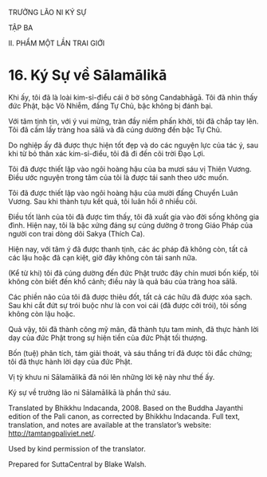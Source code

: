 TRƯỞNG LÃO NI KÝ SỰ

TẬP BA

II. PHẨM MỘT LẦN TRAI GIỚI

# 16\. Ký Sự về Sālamālikā

Khi ấy, tôi đã là loài kim-sỉ-điểu cái ở bờ sông Candabhāgā. Tôi đã nhìn thấy đức Phật, bậc Vô Nhiễm, đấng Tự Chủ, bậc không bị đánh bại.

Với tâm tịnh tín, với ý vui mừng, tràn đầy niềm phấn khởi, tôi đã chắp tay lên. Tôi đã cầm lấy tràng hoa sālā và đã cúng dường đến bậc Tự Chủ.

Do nghiệp ấy đã được thực hiện tốt đẹp và do các nguyện lực của tác ý, sau khi từ bỏ thân xác kim-sỉ-điểu, tôi đã đi đến cõi trời Đạo Lợi.

Tôi đã được thiết lập vào ngôi hoàng hậu của ba mươi sáu vị Thiên Vương. Điều ước nguyện trong tâm của tôi là được tái sanh theo ước muốn.

Tôi đã được thiết lập vào ngôi hoàng hậu của mười đấng Chuyển Luân Vương. Sau khi thành tựu kết quả, tôi luân hồi ở nhiều cõi.

Điều tốt lành của tôi đã được tìm thấy, tôi đã xuất gia vào đời sống không gia đình. Hiện nay, tôi là bậc xứng đáng sự cúng dường ở trong Giáo Pháp của người con trai dòng dõi Sakya (Thích Ca).

Hiện nay, với tâm ý đã được thanh tịnh, các ác pháp đã không còn, tất cả các lậu hoặc đã cạn kiệt, giờ đây không còn tái sanh nữa.

(Kể từ khi) tôi đã cúng dường đến đức Phật trước đây chín mươi bốn kiếp, tôi không còn biết đến khổ cảnh; điều này là quả báu của tràng hoa sālā.

Các phiền não của tôi đã được thiêu đốt, tất cả các hữu đã được xóa sạch. Sau khi cắt đứt sự trói buộc như là con voi cái (đã được cởi trói), tôi sống không còn lậu hoặc.

Quả vậy, tôi đã thành công mỹ mãn, đã thành tựu tam minh, đã thực hành lời dạy của đức Phật trong sự hiện tiền của đức Phật tối thượng.

Bốn (tuệ) phân tích, tám giải thoát, và sáu thắng trí đã được tôi đắc chứng; tôi đã thực hành lời dạy của đức Phật.

Vị tỳ khưu ni Sālamālikā đã nói lên những lời kệ này như thế ấy.

Ký sự về trưởng lão ni Sālamālikā là phần thứ sáu.

Translated by Bhikkhu Indacanda, 2008. Based on the Buddha Jayanthi edition of the Pali canon, as corrected by Bhikkhu Indacanda. Full text, translation, and notes are available at the translator’s website: http://tamtangpaliviet.net/.

Used by kind permission of the translator.

Prepared for SuttaCentral by Blake Walsh.